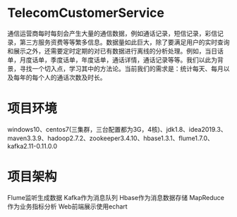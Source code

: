 # TelecomCustomerService
通信运营商每时每刻会产生大量的通信数据，例如通话记录，短信记录，彩信记录，第三方服务资费等等繁多信息。数据量如此巨大，除了要满足用户的实时查询和展示之外，还需要定时定期的对已有数据进行离线的分析处理。例如，当日话单，月度话单，季度话单，年度话单，通话详情，通话记录等等。我们以此为背景，寻找一个切入点，学习其中的方法论。当前我们的需求是：统计每天、每月以及每年的每个人的通话次数及时长。
# 项目环境
windows10、centos7(三集群，三台配置都为3G，4核)、jdk1.8、idea2019.3、maven3.3.9、hadoop2.7.2、zookeeper3.4.10、hbase1.3.1、flume1.7.0、kafka2.11-0.11.0.0
# 项目架构
Flume监听生成数据
Kafka作为消息队列
Hbase作为消息数据存储
MapReduce作为业务指标分析
Web前端展示使用echart
